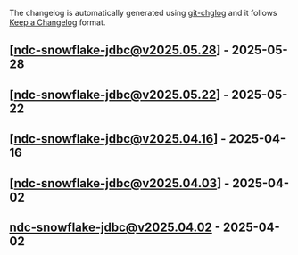 The changelog is automatically generated using [git-chglog](https://github.com/git-chglog/git-chglog) and it follows [Keep a Changelog](https://keepachangelog.com) format.


<a name="ndc-snowflake-jdbc@v2025.05.28"></a>
## [ndc-snowflake-jdbc@v2025.05.28] - 2025-05-28

<a name="ndc-snowflake-jdbc@v2025.05.22"></a>
## [ndc-snowflake-jdbc@v2025.05.22] - 2025-05-22

<a name="ndc-snowflake-jdbc@v2025.04.16"></a>
## [ndc-snowflake-jdbc@v2025.04.16] - 2025-04-16

<a name="ndc-snowflake-jdbc@v2025.04.03"></a>
## [ndc-snowflake-jdbc@v2025.04.03] - 2025-04-02

<a name="ndc-snowflake-jdbc@v2025.04.02"></a>
## ndc-snowflake-jdbc@v2025.04.02 - 2025-04-02
